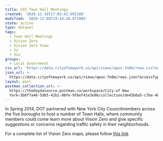```yaml
---
title: VZV_Town Hall Meetings
created: '2020-11-10T17:02:42.692186'
modified: '2020-12-04T19:24:28.871005'
state: active
type: dataset
tags:
  - Town Hall Meetings
  - Vision Zero
  - Vision Zero View
  - Vz
  - Vzv
groups:
  - Local Government
csv_url: 'https://data.cityofnewyork.us/api/views/apux-7n8m/rows.csv?accessType=DOWNLOAD'
json_url: >-
  https://data.cityofnewyork.us/api/views/apux-7n8m/rows.json?accessType=DOWNLOAD
layout: post
postman_collection_url: >-
  https://thedaydasource.postman.co/workspace/City-of New
  York~3b6f7a46-5db5-42b1-80fe-9fbef41e3e06/collection/de45b6a5-c7be-4625-8666-8b4e71598076
---
```

In Spring 2014, DOT partnered with New York City Councilmembers across the five boroughs to host a number of Town Halls, where community members could come learn more about Vision Zero and give specific suggestions or concerns regarding traffic safety in their neighborhoods.

For a complete list of Vision Zero maps, please follow <a href="https://data.cityofnewyork.us/browse?q=vzv&sortBy=last_modified&utf8=%E2%9C%93">this link</a>

